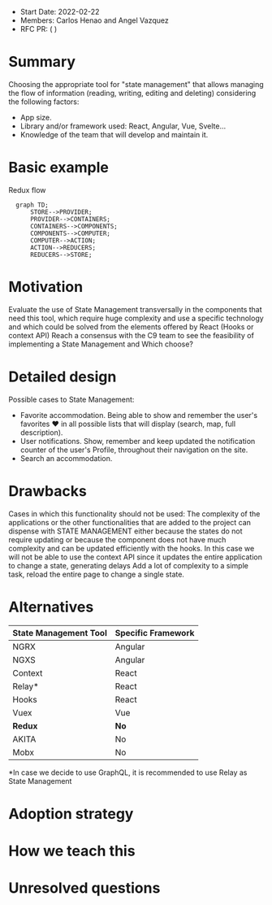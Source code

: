- Start Date: 2022-02-22
- Members: Carlos Henao and Angel Vazquez
- RFC PR: ( )

# Summary

Choosing the appropriate tool for "state management" that allows managing the flow of information (reading, writing, editing and deleting) considering the following factors:
- App size.
- Library and/or framework used: React, Angular, Vue, Svelte…
- Knowledge of the team that will develop and maintain it.

# Basic example

  Redux flow

  ```mermaid
    graph TD;
        STORE-->PROVIDER;
        PROVIDER-->CONTAINERS;
        CONTAINERS-->COMPONENTS;
        COMPONENTS-->COMPUTER;
        COMPUTER-->ACTION;
        ACTION-->REDUCERS;
        REDUCERS-->STORE;
  ```

# Motivation

Evaluate the use of State Management transversally in the components that need this tool, which require huge complexity and use a specific technology and which could be solved from the elements offered by React (Hooks or context API)
Reach a consensus with the C9 team to see the feasibility of implementing a State Management and Which choose?

# Detailed design

Possible cases to State Management:

- Favorite accommodation.
Being able to show and remember the user's favorites ♥ in all possible lists that will display (search, map, full description).
- User notifications.
Show, remember and keep updated the notification counter of the user's Profile, throughout their navigation on the site.
- Search an accommodation.

# Drawbacks

Cases in which this functionality should not be used:
The complexity of the applications or the other functionalities that are added to the project can dispense with STATE MANAGEMENT either because the states do not require updating or because the component does not have much complexity and can be updated efficiently with the hooks.
In this case we will not be able to use the context API since it updates the entire application to change a state, generating delays
Add a lot of complexity to a simple task, reload the entire page to change a single state.

# Alternatives

State Management Tool  | Specific Framework
------------- | -------------
NGRX | Angular
NGXS | Angular
Context | React
Relay* | React
Hooks | React
Vuex | Vue
**Redux** | **No**
AKITA | No
Mobx | No

*In case we decide to use GraphQL, it is recommended to use Relay as State Management

# Adoption strategy



# How we teach this



# Unresolved questions

